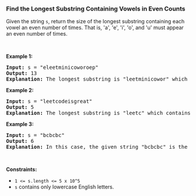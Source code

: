
<h3>Find the Longest Substring Containing Vowels in Even Counts</h3>
<div><p>Given the string <code>s</code>, return the size of the longest substring containing each vowel an even number of times. That is, 'a', 'e', 'i', 'o', and 'u' must appear an even number of times.</p>
<p> </p>
<p><strong>Example 1:</strong></p>
<pre><strong>Input:</strong> s = "eleetminicoworoep"
<strong>Output:</strong> 13
<strong>Explanation: </strong>The longest substring is "leetminicowor" which contains two each of the vowels: <strong>e</strong>, <strong>i</strong> and <strong>o</strong> and zero of the vowels: <strong>a</strong> and <strong>u</strong>.
</pre>
<p><strong>Example 2:</strong></p>
<pre><strong>Input:</strong> s = "leetcodeisgreat"
<strong>Output:</strong> 5
<strong>Explanation:</strong> The longest substring is "leetc" which contains two e's.
</pre>
<p><strong>Example 3:</strong></p>
<pre><strong>Input:</strong> s = "bcbcbc"
<strong>Output:</strong> 6
<strong>Explanation:</strong> In this case, the given string "bcbcbc" is the longest because all vowels: <strong>a</strong>, <strong>e</strong>, <strong>i</strong>, <strong>o</strong> and <strong>u</strong> appear zero times.
</pre>
<p> </p>
<p><strong>Constraints:</strong></p>
<ul>
<li><code>1 &lt;= s.length &lt;= 5 x 10^5</code></li>
<li><code>s</code> contains only lowercase English letters.</li>
</ul>
</div>

